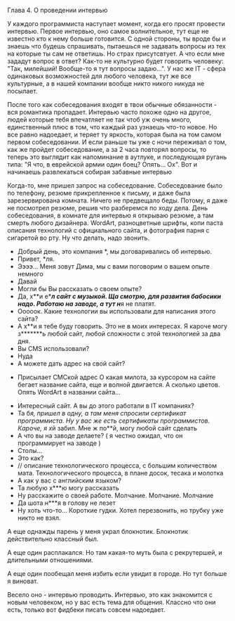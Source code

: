 Глава 4. О проведении интервью

У каждого программиста наступает момент, когда его просят провести интервью. Первое интервью, оно самое волнительное, тут еще не известно кто к нему больше готовится. С одной стороны, ты вроде бы и знаешь что будешь спрашивать, пытаешься не задавать вопросы из тех на которые ты сам не ответишь. Но страх присутсвтует. А что если мне зададут вопрос в ответ? Как-то не культурно будет говорить человеку: "Так, милейший! Вообще-то я тут вопросы задаю...". У нас же IT - сфера одинаковых возможностей для любого человека, тут же все культурные, а в нашей компании вообще никто никого никуда не посылает.

После того как собеседования входят в твои обычные обязанности - вся романтика пропадает. Интервью часто похоже одно на другое, людей которые тебя впечатляет не так чтоб уж очень много, единственный плюс в том, что каждый раз узнаешь что-то новое. Но все равно надоедает, и теряет ту яркость, которая была на том самом первом собеседовании. И если раньше ты уже с ночи переживал о том, как же пройдет собеседование, а за 2 часа повторял вопросы, то теперь это выглядит как напоминание в аутлуке, и последующая ругань типа: "Я что, в еврейской армии один боец? Опять... Ох". Вот и начинаешь развлекаться собирая забавные интервью

Когда-то, мне пришел запрос на собеседование. Собеседование было по телефону, резюме прикрепленное к письму, и даже была зарезервирована комната. Ничего не предвещало беды. Потому, я даже не посмотрел резюме, решив что разберемся по ходу дела. День собеседования, в комнате для интервью я открываю резюме, а там смерть любого дизайнера. WordArt, разноцветные шрифты, копи паста описания технологий с официального сайта, и фотография парня с сигаретой во рту. Ну что делать, надо звонить.

- Добрый день, это компания *, мы договаривались об интервью.
- Привет, *ля.
- Ээээ... Меня зовут Дима, мы с вами поговорим о вашем опыте немного
- Давай
- Могли бы Вы рассказать о своем опыте?
- Да, х**и е****л сайт с музыкой. Ща смотрю, для развития бабосики надо. Работаю на заводе, а тут н***я не платят.
- Ооооок. Какие технологии вы использовали для написания этого сайта?
- А х**и я тебе буду говорить. Это не в моих интересах. Я кароче могу з*******ь любой сайт, любой сложности с этой технологией за два дня.
- Вы CMS использовали?
- Нуда
- А можете дать адрес на свой сайт?
* Присылает СМСкой адрес
О какая милота, за курсором на сайте бегает название сайта, еще и волной двигается. А сколько цветов. Опять WordArt в названии сайта...
- Интересный сайт. А вы до этого работали в IT компаниях?
- Та б*я, пришел в одну, а там меня спросили сертификат программиста. Ну у вас же есть сертификаты программистов. Кароче, я х*й забил. Мне ж по**й, могу любой сайт сделать
- А что вы на заводе делаете? ( я честно ожидал, что он программирует на заводе )
- Столы...
- Это как?
- // описание технологического процесса, с большим количеством мата. Технологического процесса, в плане досок, тесака и молотка
- А как у вас с английским языком?
- Та любую х***ю могу рассказать
- Ну расскажите о своей работе.
Молчание. Молчание. Молчание
- Да шота н***я в голову не лезет
- Ну хоть что-то...
Короткие гудки. Хотел перезвонить, но трубку уже никто не взял.

А еще однажды парень у меня украл блокнотик. Блокнотик действительно классный был.

А еще один расплакался. Но там какая-то муть была с рекрутершей, и длительными отношениями.

А еще один пообещал меня избить если увидит в городе. Но тут больше я виноват.

Весело оно - интервью проводить. Интервью, это как знакомится с новым человеком, но у вас есть тема для общения. Классно что они есть, только вот фидбеки писать совсем надоедает.